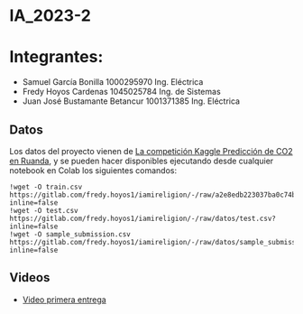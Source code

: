 # IA_2023-2

# Integrantes: 
- Samuel García Bonilla 1000295970 Ing. Eléctrica
- Fredy Hoyos Cardenas 1045025784 Ing. de Sistemas
- Juan José Bustamante Betancur 1001371385 Ing. Eléctrica


## Datos

Los datos del proyecto vienen de [La competición Kaggle Predicción de CO2 en Ruanda](https://www.kaggle.com/competitions/playground-series-s3e20), y se pueden hacer disponibles ejecutando desde cualquier notebook en Colab los siguientes comandos:

    !wget -O train.csv https://gitlab.com/fredy.hoyos1/iamireligion/-/raw/a2e8edb223037ba0c74b2aa801e6dce28218f471/train.csv?inline=false
    !wget -O test.csv https://gitlab.com/fredy.hoyos1/iamireligion/-/raw/datos/test.csv?inline=false
    !wget -O sample_submission.csv https://gitlab.com/fredy.hoyos1/iamireligion/-/raw/datos/sample_submission.csv?inline=false

## Videos

- [Video primera entrega](https://youtu.be/BQZJxuXdGqU )
